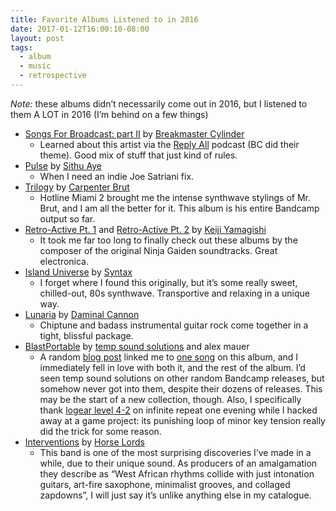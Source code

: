 ```yaml
---
title: Favorite Albums Listened to in 2016
date: 2017-01-12T16:00:10-08:00
layout: post
tags:
  - album
  - music
  - retrospective
---
```

_Note:_ these albums didn&#8217;t necessarily come out in 2016, but I listened to them A LOT in 2016 (I&#8217;m behind on a few things)

<!--more-->

* [Songs For Broadcast: part II](https://breakmastercylinder.bandcamp.com/album/songs-for-broadcast-part-ii) by [Breakmaster Cylinder](https://breakmastercylinder.bandcamp.com)
    * Learned about this artist via the [Reply All](http://replyall.limo) podcast (BC did their theme). Good mix of stuff that just kind of rules.
* [Pulse](https://sithuayemusic.bandcamp.com/album/pulse) by [Sithu Aye](https://sithuayemusic.bandcamp.com)
    * When I need an indie Joe Satriani fix.
* [Trilogy](https://carpenterbrut.bandcamp.com/album/trilogy) by [Carpenter Brut](https://carpenterbrut.bandcamp.com)
    * Hotline Miami 2 brought me the intense synthwave stylings of Mr. Brut, and I am all the better for it. This album is his entire Bandcamp output so far.
* [Retro-Active Pt. 1](http://store.bravewave.net/album/retro-active-pt-1) and [Retro-Active Pt. 2](http://store.bravewave.net/album/retro-active-pt-2) by [Keiji Yamagishi](http://store.bravewave.net)
    * It took me far too long to finally check out these albums by the composer of the original Ninja Gaiden soundtracks. Great electronica.
* [Island Universe](http://30thfloor.uk/album/island-universe) by [Syntax](https://soundcloud.com/syntax201)
    * I forget where I found this originally, but it&#8217;s some really sweet, chilled-out, 80s synthwave. Transportive and relaxing in a unique way.
* [Lunaria](https://danimalcannon.bandcamp.com/album/lunaria) by [Daminal Cannon](https://danimalcannon.bandcamp.com)
    * Chiptune and badass instrumental guitar rock come together in a tight, blissful package.
* [BlastPortable](https://tempsoundsolutions.bandcamp.com/album/temp-sound-solutions-and-alex-mauer-present-blast-portable) by [temp sound solutions](https://tempsoundsolutions.bandcamp.com) and alex mauer
    * A random [blog post](http://www.gamemusic4all.com/blog/2016/5/3/listen-to-fusion-of-chiptune-rock-zaxxoff-by-temp-sound-solutions-alex-mauer) linked me to [one song](https://tempsoundsolutions.bandcamp.com/track/tony-danza) on this album, and I immediately fell in love with both it, and the rest of the album. I&#8217;d seen temp sound solutions on other random Bandcamp releases, but somehow never got into them, despite their dozens of releases. This may be the start of a new collection, though. Also, I specifically thank [logear level 4-2](https://tempsoundsolutions.bandcamp.com/track/logear-level-4-2) on infinite repeat one evening while I hacked away at a game project: its punishing loop of minor key tension really did the trick for some reason.
* [Interventions](https://horselords.bandcamp.com/album/interventions) by [Horse Lords](https://horselords.bandcamp.com)
    * This band is one of the most surprising discoveries I&#8217;ve made in a while, due to their unique sound. As producers of an amalgamation they describe as &#8220;West African rhythms collide with just intonation guitars, art-fire saxophone, minimalist grooves, and collaged zapdowns&#8221;, I will just say it&#8217;s unlike anything else in my catalogue.
